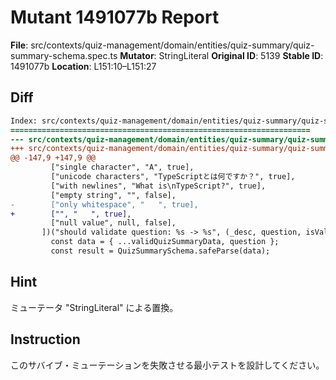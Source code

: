 # Mutant 1491077b Report

**File**: src/contexts/quiz-management/domain/entities/quiz-summary/quiz-summary-schema.spec.ts
**Mutator**: StringLiteral
**Original ID**: 5139
**Stable ID**: 1491077b
**Location**: L151:10–L151:27

## Diff

```diff
Index: src/contexts/quiz-management/domain/entities/quiz-summary/quiz-summary-schema.spec.ts
===================================================================
--- src/contexts/quiz-management/domain/entities/quiz-summary/quiz-summary-schema.spec.ts	original
+++ src/contexts/quiz-management/domain/entities/quiz-summary/quiz-summary-schema.spec.ts	mutated #5139
@@ -147,9 +147,9 @@
         ["single character", "A", true],
         ["unicode characters", "TypeScriptとは何ですか？", true],
         ["with newlines", "What is\nTypeScript?", true],
         ["empty string", "", false],
-        ["only whitespace", "   ", true],
+        ["", "   ", true],
         ["null value", null, false],
       ])("should validate question: %s -> %s", (_desc, question, isValid) => {
         const data = { ...validQuizSummaryData, question };
         const result = QuizSummarySchema.safeParse(data);
```

## Hint

ミューテータ "StringLiteral" による置換。

## Instruction

このサバイブ・ミューテーションを失敗させる最小テストを設計してください。
